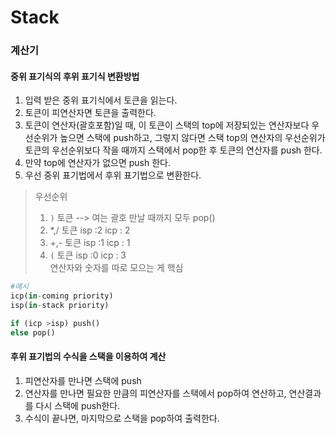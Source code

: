 # Stack

### 계산기

#### 중위 표기식의 후위 표기식 변환방법
  1. 입력 받은 중위 표기식에서 토큰을 읽는다.
  2. 토큰이 피연산자면 토큰을 출력한다.
  3. 토큰이 연산자(괄호포함)일 때, 이 토큰이 스택의 top에 저장되있는 연산자보다 우선순위가 높으면 스택에 push하고, 그렇지 않다면 스택 top의 연산자의 우선순위가 토큰의 우선순위보다 작을 때까지 스택에서 pop한 후 토큰의 연산자를 push 한다.
  4. 만약 top에 연산자가 없으면 push 한다.
  5. 우선 중위 표기법에서 후위 표기법으로 변환한다.

> 우선순위
> 1. ``)`` 토큰 --> 여는 괄호 만날 때까지 모두 pop()
> 2. *,/ 토큰 isp :2 icp : 2
> 3. +,- 토큰 isp :1 icp : 1
> 4. ``(`` 토큰 isp :0 icp : 3  
> 연산자와 숫자를 따로 모으는 게 핵심
```python
#예시
icp(in-coming priority)
isp(in-stack priority)

if (icp >isp) push()
else pop()
```
#### 후위 표기법의 수식을 스택을 이용하여 계산
1. 피연산자를 만나면 스택에 push
2. 연산자를 만나면 필요한 만큼의 피연산자를 스택에서 pop하여 연산하고, 연산결과를 다시 스택에 push한다.
3. 수식이 끝나면, 마지막으로 스택을 pop하여 출력한다.
